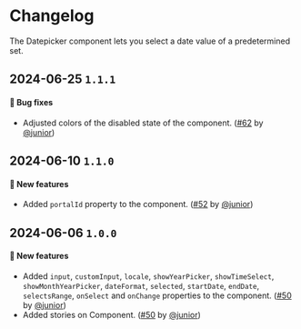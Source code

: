 # Changelog

The Datepicker component lets you select a date value of a predetermined set.

## 2024-06-25 `1.1.1`

#### 🐛 Bug fixes

- Adjusted colors of the disabled state of the component. ([#62](https://git.rarolabs.com.br/frontend/rarui/-/merge_requests/62) by [@junior](https://git.rarolabs.com.br/junior))

## 2024-06-10 `1.1.0`

#### 🎉 New features

- Added `portalId` property to the component. ([#52](https://git.rarolabs.com.br/frontend/rarui/-/merge_requests/52) by [@junior](https://git.rarolabs.com.br/junior))

## 2024-06-06 `1.0.0`

#### 🎉 New features

- Added `input`, `customInput`, `locale`, `showYearPicker`, `showTimeSelect`, `showMonthYearPicker`, `dateFormat`, `selected`, `startDate`, `endDate`, `selectsRange`, `onSelect` and `onChange` properties to the component. ([#50](https://git.rarolabs.com.br/frontend/rarui/-/merge_requests/50) by [@junior](https://git.rarolabs.com.br/junior))
- Added stories on Component. ([#50](https://git.rarolabs.com.br/frontend/rarui/-/merge_requests/50) by [@junior](https://git.rarolabs.com.br/junior))

<!-- #### 🛠 Breaking changes -->

<!-- #### 📚 3rd party library updates -->

<!-- #### 🎉 New features -->

<!-- #### 🐛 Bug fixes -->

<!-- #### 💡 Others -->
